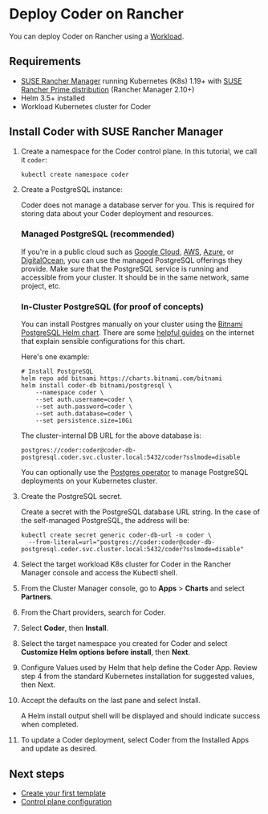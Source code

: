 # Deploy Coder on Rancher

You can deploy Coder on Rancher using a
[Workload](https://ranchermanager.docs.rancher.com/getting-started/quick-start-guides/deploy-workloads/nodeports).

## Requirements

- [SUSE Rancher Manager](https://ranchermanager.docs.rancher.com/getting-started/installation-and-upgrade/install-upgrade-on-a-kubernetes-cluster) running Kubernetes (K8s) 1.19+ with [SUSE Rancher Prime distribution](https://documentation.suse.com/cloudnative/rancher-manager/latest/en/integrations/kubernetes-distributions.html) (Rancher Manager 2.10+)
- Helm 3.5+ installed
- Workload Kubernetes cluster for Coder

## Install Coder with SUSE Rancher Manager

1. Create a namespace for the Coder control plane. In this tutorial, we call it `coder`:

   ```shell
   kubectl create namespace coder
   ```

1. Create a PostgreSQL instance:

   <div class="tabs">

   Coder does not manage a database server for you. This is required for storing
   data about your Coder deployment and resources.

   ### Managed PostgreSQL (recommended)

   If you're in a public cloud such as
   [Google Cloud](https://cloud.google.com/sql/docs/postgres/),
   [AWS](https://aws.amazon.com/rds/postgresql/),
   [Azure](https://docs.microsoft.com/en-us/azure/postgresql/), or
   [DigitalOcean](https://www.digitalocean.com/products/managed-databases-postgresql),
   you can use the managed PostgreSQL offerings they provide. Make sure that the
   PostgreSQL service is running and accessible from your cluster. It should be in
   the same network, same project, etc.

   ### In-Cluster PostgreSQL (for proof of concepts)

   You can install Postgres manually on your cluster using the
   [Bitnami PostgreSQL Helm chart](https://github.com/bitnami/charts/tree/master/bitnami/postgresql#readme).
   There are some [helpful guides](https://phoenixnap.com/kb/postgresql-kubernetes)
   on the internet that explain sensible configurations for this chart.

   Here's one example:

   ```console
   # Install PostgreSQL
   helm repo add bitnami https://charts.bitnami.com/bitnami
   helm install coder-db bitnami/postgresql \
       --namespace coder \
       --set auth.username=coder \
       --set auth.password=coder \
       --set auth.database=coder \
       --set persistence.size=10Gi
   ```

   The cluster-internal DB URL for the above database is:

   ```shell
   postgres://coder:coder@coder-db-postgresql.coder.svc.cluster.local:5432/coder?sslmode=disable
   ```

   You can optionally use the
   [Postgres operator](https://github.com/zalando/postgres-operator) to manage
   PostgreSQL deployments on your Kubernetes cluster.

   </div>

1. Create the PostgreSQL secret.

   Create a secret with the PostgreSQL database URL string. In the case of the
   self-managed PostgreSQL, the address will be:

   ```shell
   kubectl create secret generic coder-db-url -n coder \
     --from-literal=url="postgres://coder:coder@coder-db-postgresql.coder.svc.cluster.local:5432/coder?sslmode=disable"
   ```

1. Select the target workload K8s cluster for Coder in the Rancher Manager console and access the Kubectl shell.

1. From the Cluster Manager console, go to **Apps** > **Charts** and select **Partners**.

1. From the Chart providers, search for Coder.

1. Select **Coder**, then **Install**.

1. Select the target namespace you created for Coder and select **Customize Helm options before install**, then **Next**.

1. Configure Values used by Helm that help define the Coder App. Review step 4 from the standard Kubernetes installation for suggested values, then Next.

1. Accept the defaults on the last pane and select Install.

   A Helm install output shell will be displayed and should indicate success when completed.

1. To update a Coder deployment, select Coder from the Installed Apps and update as desired.

## Next steps

- [Create your first template](../tutorials/template-from-scratch.md)
- [Control plane configuration](../admin/setup/index.md)
